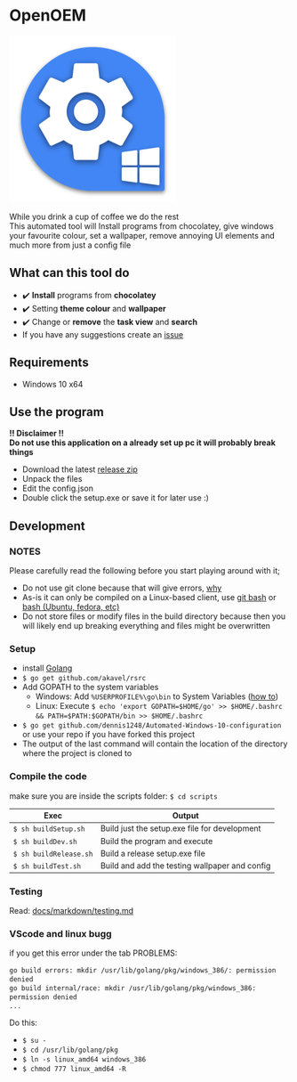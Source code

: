 # OpenOEM
![Project logo](/src/icon-small.png?raw=true "Project logo")

While you drink a cup of coffee we do the rest  
This automated tool will Install programs from chocolatey, give windows your favourite colour, set a wallpaper, remove annoying UI elements and much more from just a config file

## What can this tool do
- :heavy_check_mark: **Install** programs from **chocolatey** 
- :heavy_check_mark: Setting **theme colour** and **wallpaper**  
- :heavy_check_mark: Change or **remove** the **task view** and **search**
- If you have any suggestions create an [issue](https://github.com/dennis1248/Automated-Windows-10-configuration/issues)

## Requirements
- Windows 10 x64  

## Use the program
**!! Disclaimer !!**  
**Do not use this application on a already set up pc it will probably break things**
- Download the latest [release zip](https://github.com/dennis1248/Automated-Windows-10-configuration/releases)
- Unpack the files
- Edit the config.json
- Double click the setup.exe or save it for later use :)

## Development
### NOTES
Please carefully read the following before you start playing around with it;
- Do not use git clone because that will give errors, [why](https://stackoverflow.com/questions/26942150/importing-go-files-in-same-folder)
-  As-is it can only be compiled on a Linux-based client, use [git bash](https://git-scm.com/downloads) or [bash (Ubuntu, fedora, etc)](https://docs.microsoft.com/en-us/windows/wsl/install-win10)
- Do not store files or modify files in the build directory because then you will likely end up breaking everything and files might be overwritten
### Setup
- install [Golang](https://golang.org/dl/)
- `$ go get github.com/akavel/rsrc`
- Add GOPATH to the system variables
  - Windows: Add `%USERPROFILE%\go\bin` to System Variables ([how to](https://www.java.com/en/download/help/path.xml))
  - Linux: Execute `$ echo 'export GOPATH=$HOME/go' >> $HOME/.bashrc && PATH=$PATH:$GOPATH/bin >> $HOME/.bashrc`
- `$ go get github.com/dennis1248/Automated-Windows-10-configuration` or use your repo if you have forked this project
- The output of the last command will contain the location of the directory where the project is cloned to
### Compile the code
make sure you are inside the scripts folder: `$ cd scripts`  

Exec | Output
--- | ---
`$ sh buildSetup.sh` | Build just the setup.exe file for development  
`$ sh buildDev.sh` | Build the program and execute  
`$ sh buildRelease.sh` | Build a release setup.exe file  
`$ sh buildTest.sh` | Build and add the testing wallpaper and config
  
### Testing
Read: [docs/markdown/testing.md](https://github.com/dennis1248/Automated-Windows-10-configuration/blob/master/docs/markdown/testing.md)

### VScode and linux bugg
if you get this error under the tab PROBLEMS:  
```
go build errors: mkdir /usr/lib/golang/pkg/windows_386/: permission denied
go build internal/race: mkdir /usr/lib/golang/pkg/windows_386: permission denied
...
```  
Do this:
- `$ su -`
- `$ cd /usr/lib/golang/pkg`
- `$ ln -s linux_amd64 windows_386`
- `$ chmod 777 linux_amd64 -R`

